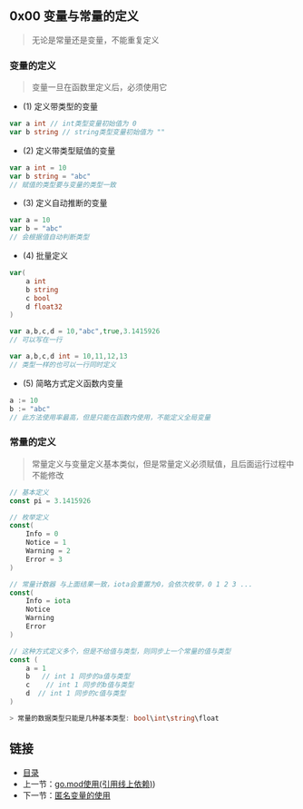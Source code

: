 ## 0x00 变量与常量的定义

> 无论是常量还是变量，不能重复定义

### 变量的定义

> 变量一旦在函数里定义后，必须使用它

- (1) 定义带类型的变量

```go
var a int // int类型变量初始值为 0
var b string // string类型变量初始值为 ""
```

- (2) 定义带类型赋值的变量

```go
var a int = 10
var b string = "abc"
// 赋值的类型要与变量的类型一致
```

- (3) 定义自动推断的变量

```go
var a = 10
var b = "abc"
// 会根据值自动判断类型
```

- (4) 批量定义

```go
var(
	a int 
	b string
	c bool
	d float32
)

var a,b,c,d = 10,"abc",true,3.1415926
// 可以写在一行

var a,b,c,d int = 10,11,12,13
// 类型一样的也可以一行同时定义

```

- (5) 简略方式定义函数内变量

```go
a := 10
b := "abc"
// 此方法使用率最高，但是只能在函数内使用，不能定义全局变量
```


### 常量的定义

> 常量定义与变量定义基本类似，但是常量定义必须赋值，且后面运行过程中不能修改

```go
// 基本定义
const pi = 3.1415926

// 枚举定义
const(
	Info = 0
	Notice = 1
	Warning = 2
	Error = 3
)

// 常量计数器 与上面结果一致，iota会重置为0，会依次枚举，0 1 2 3 ...
const(
    Info = iota
    Notice 
    Warning 
    Error 
)

// 这种方式定义多个，但是不给值与类型，则同步上一个常量的值与类型
const (
	a = 1
	b   // int 1 同步的a值与类型
	c    // int 1 同步的b值与类型
	d  // int 1 同步的c值与类型
) 

> 常量的数据类型只能是几种基本类型: bool\int\string\float

```

## 链接

- [目录](../../../README.md)
- 上一节：[go.mod使用(引用线上依赖)](../../day001/0x04%20go.mod使用(引用线上依赖)))
- 下一节：[匿名变量的使用](../0x01%20匿名变量的使用)
